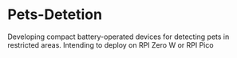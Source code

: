 # Pets-Detetion
Developing compact battery-operated devices for detecting pets in restricted areas. Intending to deploy on RPI Zero W or RPI Pico
